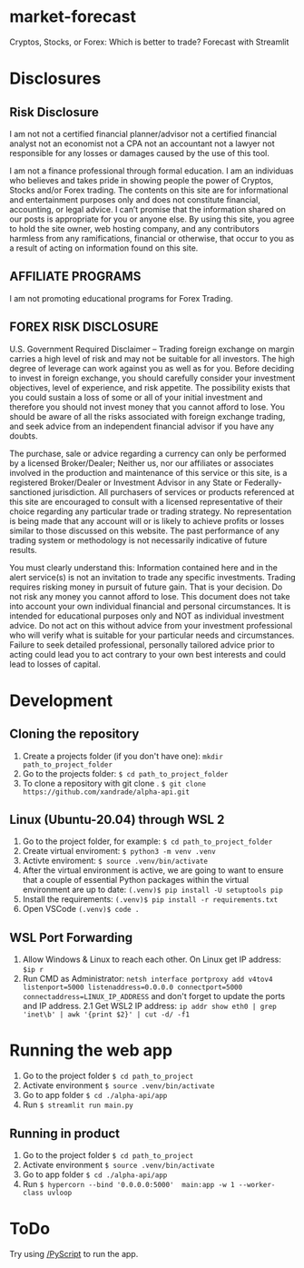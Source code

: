 # market-forecast
Cryptos, Stocks, or Forex: Which is better to trade? Forecast with Streamlit 

# Disclosures

## Risk Disclosure

I am not
not a certified financial planner/advisor
not a certified financial analyst
not an economist
not a CPA
not an accountant
not a lawyer
not responsible for any losses or damages caused by the use of this tool.

I am not a finance professional through formal education. I am an individuas who believes and takes pride in showing people the power of Cryptos, Stocks and/or Forex trading. The contents on this site are for informational and entertainment purposes only and does not constitute financial, accounting, or legal advice. I can’t promise that the information shared on our posts is appropriate for you or anyone else. By using this site, you agree to hold the site owner, web hosting company, and any contributors harmless from any ramifications, financial or otherwise, that occur to you as a result of acting on information found on this site.


## AFFILIATE PROGRAMS
I am not promoting educational programs for Forex Trading.


## FOREX RISK DISCLOSURE
U.S. Government Required Disclaimer – Trading foreign exchange on margin carries a high level of risk and may not be suitable for all investors. The high degree of leverage can work against you as well as for you. Before deciding to invest in foreign exchange, you should carefully consider your investment objectives, level of experience, and risk appetite. The possibility exists that you could sustain a loss of some or all of your initial investment and therefore you should not invest money that you cannot afford to lose. You should be aware of all the risks associated with foreign exchange trading, and seek advice from an independent financial advisor if you have any doubts.

The purchase, sale or advice regarding a currency can only be performed by a licensed Broker/Dealer; Neither us, nor our affiliates or associates involved in the production and maintenance of this service or this site, is a registered Broker/Dealer or Investment Advisor in any State or Federally-sanctioned jurisdiction. All purchasers of services or products referenced at this site are encouraged to consult with a licensed representative of their choice regarding any particular trade or trading strategy. No representation is being made that any account will or is likely to achieve profits or losses similar to those discussed on this website. The past performance of any trading system or methodology is not necessarily indicative of future results.

You must clearly understand this: Information contained here and in the alert service(s) is not an invitation to trade any specific investments. Trading requires risking money in pursuit of future gain. That is your decision. Do not risk any money you cannot afford to lose. This document does not take into account your own individual financial and personal circumstances. It is intended for educational purposes only and NOT as individual investment advice. Do not act on this without advice from your investment professional who will verify what is suitable for your particular needs and circumstances. Failure to seek detailed professional, personally tailored advice prior to acting could lead you to act contrary to your own best interests and could lead to losses of capital.


# Development

## Cloning the repository

1. Create a projects folder (if you don't have one): `mkdir path_to_project_folder`
2. Go to the projects folder: `$ cd path_to_project_folder`
3. To clone a repository with git clone <url>. `$ git clone https://github.com/xandrade/alpha-api.git`


## Linux (Ubuntu-20.04) through WSL 2

1. Go to the project folder, for example: `$ cd path_to_project_folder`
2. Create virtual enviroment: `$ python3 -m venv .venv`
3. Activte enviroment: `$ source .venv/bin/activate`
4. After the virtual environment is active, we are going to want to ensure that a couple of essential Python packages within the virtual environment are up to date: `(.venv)$ pip install -U setuptools pip`
5. Install the requirements: `(.venv)$ pip install -r requirements.txt`
6. Open VSCode `(.venv)$ code .`


## WSL Port Forwarding

1. Allow Windows & Linux to reach each other. On Linux get IP address: `$ip r`
2. Run CMD as Administrator: `netsh interface portproxy add v4tov4 listenport=5000 listenaddress=0.0.0.0 connectport=5000 connectaddress=LINUX_IP_ADDRESS` and don't forget to update the ports and IP address.
2.1 Get WSL2 IP address: `ip addr show eth0 | grep 'inet\b' | awk '{print $2}' | cut -d/ -f1`


# Running the web app

1. Go to the project folder `$ cd path_to_project`
2. Activate environment `$ source .venv/bin/activate`
3. Go to app folder `$ cd ./alpha-api/app`
4. Run `$ streamlit run main.py`

## Running in product

1. Go to the project folder `$ cd path_to_project`
2. Activate environment `$ source .venv/bin/activate`
3. Go to app folder `$ cd ./alpha-api/app`
4. Run `$ hypercorn --bind '0.0.0.0:5000'  main:app -w 1 --worker-class uvloop`

# ToDo

Try using [/PyScript](https://pyscript.net/) to run the app.